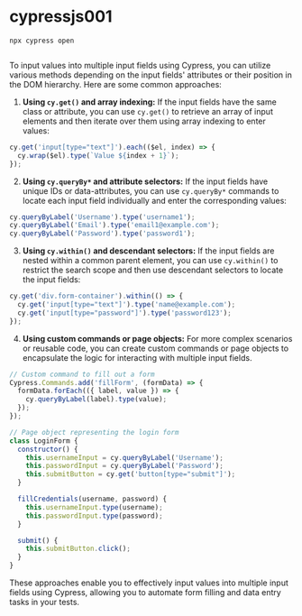 # cypressjs001

```
npx cypress open
```

```
```

To input values into multiple input fields using Cypress, you can utilize various methods depending on the input fields' attributes or their position in the DOM hierarchy. Here are some common approaches:

1. **Using `cy.get()` and array indexing:** If the input fields have the same class or attribute, you can use `cy.get()` to retrieve an array of input elements and then iterate over them using array indexing to enter values:

```javascript
cy.get('input[type="text"]').each(($el, index) => {
  cy.wrap($el).type(`Value ${index + 1}`);
});
```

2. **Using `cy.queryBy*` and attribute selectors:** If the input fields have unique IDs or data-attributes, you can use `cy.queryBy*` commands to locate each input field individually and enter the corresponding values:

```javascript
cy.queryByLabel('Username').type('username1');
cy.queryByLabel('Email').type('email1@example.com');
cy.queryByLabel('Password').type('password1');
```

3. **Using `cy.within()` and descendant selectors:** If the input fields are nested within a common parent element, you can use `cy.within()` to restrict the search scope and then use descendant selectors to locate the input fields:

```javascript
cy.get('div.form-container').within(() => {
  cy.get('input[type="text"]').type('name@example.com');
  cy.get('input[type="password"]').type('password123');
});
```

4. **Using custom commands or page objects:** For more complex scenarios or reusable code, you can create custom commands or page objects to encapsulate the logic for interacting with multiple input fields.

```javascript
// Custom command to fill out a form
Cypress.Commands.add('fillForm', (formData) => {
  formData.forEach(({ label, value }) => {
    cy.queryByLabel(label).type(value);
  });
});

// Page object representing the login form
class LoginForm {
  constructor() {
    this.usernameInput = cy.queryByLabel('Username');
    this.passwordInput = cy.queryByLabel('Password');
    this.submitButton = cy.get('button[type="submit"]');
  }

  fillCredentials(username, password) {
    this.usernameInput.type(username);
    this.passwordInput.type(password);
  }

  submit() {
    this.submitButton.click();
  }
}
```

These approaches enable you to effectively input values into multiple input fields using Cypress, allowing you to automate form filling and data entry tasks in your tests.